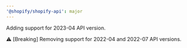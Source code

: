 ```yaml
---
'@shopify/shopify-api': major
---
```


Adding support for 2023-04 API version.

⚠️ [Breaking] Removing support for 2022-04 and 2022-07 API versions.
